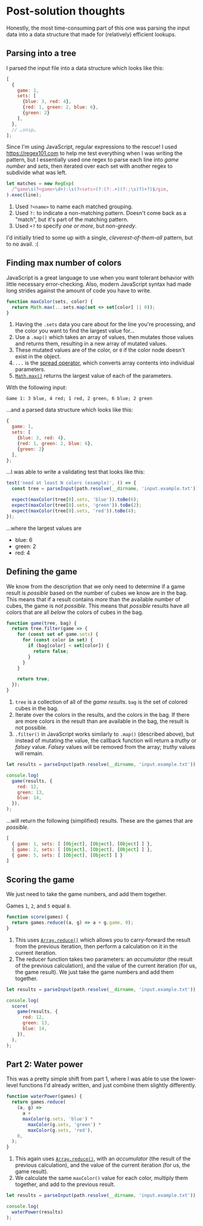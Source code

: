 # Post-solution thoughts

Honestly, the most time-consuming part of this one was parsing the input data into a data structure that made for (relatively) efficient lookups.

## Parsing into a tree

I parsed the input file into a data structure which looks like this:

```javascript
[
  {
    game: 1,
    sets: [
      {blue: 3, red: 4},
      {red: 1, green: 2, blue: 6},
      {green: 2}
    ],
  },
  // …snip…
];
```

Since I'm using JavaScript, regular expressions to the rescue! I used <https://regex101.com> to help me test everything when I was writing the pattern, but I essentially used one regex to parse each line into _game number_ and _sets_, then iterated over each set with another regex to subdivide what was left.

```javascript
let matches = new RegExp(
  /^game\s(?<game>\d+):\s(?<sets>(?:(?:.+)(?:;\s)?)+?)$/gim,
).exec(line);
```

1. Used `?<name>` to name each matched grouping.
1. Used `?:` to indicate a non-matching pattern. Doesn't come back as a "match", but it's part of the matching pattern.
1. Used `+?` to specify _one or more_, but _non-greedy_.

I'd initially tried to some up with a single, _cleverest-of-them-all_ pattern, but to no avail. :(

## Finding max number of colors

JavaScript is a great language to use when you want tolerant behavior with little necessary error-checking. Also, modern JavaScript syntax had made long strides against the amount of code you have to write.

```javascript
function maxColor(sets, color) {
  return Math.max(...sets.map(set => set[color] || 0));
}
```

1. Having the `.sets` data you care about for the line you're processing, and the color you want to find the largest value for…
1. Use a `.map()` which takes an array of values, then mutates those values and returns them, resulting in a new array of mutated values.
1. These mutated values are of the color, or `0` if the color node doesn't exist in the object.
1. `...` is the [spread operator](https://developer.mozilla.org/en-US/docs/Web/JavaScript/Reference/Operators/Spread_syntax), which converts array contents into individual parameters.
1. [`Math.max()`](https://developer.mozilla.org/en-US/docs/Web/JavaScript/Reference/Global_Objects/Math/max) returns the largest value of each of the parameters.

With the following input:

```plain
Game 1: 3 blue, 4 red; 1 red, 2 green, 6 blue; 2 green
```

…and a parsed data structure which looks like this:

```javascript
{
  game: 1,
  sets: [
    {blue: 3, red: 4},
    {red: 1, green: 2, blue: 6},
    {green: 2}
  ],
};
```

…I was able to write a validating test that looks like this:

```javascript
test('need at least N colors (example)', () => {
  const tree = parseInput(path.resolve(__dirname, 'input.example.txt'));

  expect(maxColor(tree[0].sets, 'blue')).toBe(6);
  expect(maxColor(tree[0].sets, 'green')).toBe(2);
  expect(maxColor(tree[0].sets, 'red')).toBe(4);
});

```

…where the largest values are

* blue: 6
* green: 2
* red: 4

## Defining the game

We know from the description that we only need to determine if a game result is _possible_ based on the number of cubes we know are in the bag. This means that if a result contains _more_ than the available number of cubes, the game is _not possible_. This means that _possible_ results have all colors that are all _below_ the colors of cubes in the bag.

```javascript
function game(tree, bag) {
  return tree.filter(game => {
    for (const set of game.sets) {
      for (const color in set) {
        if (bag[color] < set[color]) {
          return false;
        }
      }
    }

    return true;
  });
}
```

1. `tree` is a collection of all of the _game results_. `bag` is the set of colored cubes in the bag.
1. Iterate over the colors in the results, and the colors in the bag. If there are more colors in the result than are available in the bag, the result is not possible.
1. `.filter()` in JavaScript works similarly to `.map()` (described above), but instead of mutating the value, the callback function will return a _truthy_ or _falsey_ value. _Falsey_ values will be removed from the array; _truthy_ values will remain.

```javascript
let results = parseInput(path.resolve(__dirname, 'input.example.txt'));

console.log(
  game(results, {
    red: 12,
    green: 13,
    blue: 14,
  }),
);
```

…will return the following (simplified) results. These are the games that are _possible_.

```javascript
[
  { game: 1, sets: [ [Object], [Object], [Object] ] },
  { game: 2, sets: [ [Object], [Object], [Object] ] },
  { game: 5, sets: [ [Object], [Object] ] }
]
```

## Scoring the game

We just need to take the game numbers, and add them together.

Games `1`, `2`, and `5` equal `8`.

```javascript
function score(games) {
  return games.reduce((a, g) => a + g.game, 0);
}
```

1. This uses [`Array.reduce()`](https://developer.mozilla.org/en-US/docs/Web/JavaScript/Reference/Global_Objects/Array/reduce) which allows you to carry-forward the result from the previous iteration, then perform a calculation on it in the current iteration.
1. The reducer function takes two parameters: an _accumulator_ (the result of the previous calculation), and the value of the current iteration (for us, the game result). We just take the game numbers and add them together.

```javascript
let results = parseInput(path.resolve(__dirname, 'input.example.txt'));

console.log(
  score(
    game(results, {
      red: 12,
      green: 13,
      blue: 14,
    }),
  ),
);
```

## Part 2: Water power

This was a pretty simple shift from part 1, where I was able to use the lower-level functions I'd already written, and just combine them slightly differently.

```javascript
function waterPower(games) {
  return games.reduce(
    (a, g) =>
      a +
      maxColor(g.sets, 'blue') *
        maxColor(g.sets, 'green') *
        maxColor(g.sets, 'red'),
    0,
  );
}
```

1. This again uses [`Array.reduce()`](https://developer.mozilla.org/en-US/docs/Web/JavaScript/Reference/Global_Objects/Array/reduce), with an _accumulator_ (the result of the previous calculation), and the value of the current iteration (for us, the game result).
1. We calculate the same `maxColor()` value for each color, multiply them together, and add to the previous result.

```javascript
let results = parseInput(path.resolve(__dirname, 'input.example.txt'));

console.log(
  waterPower(results)
);
```
